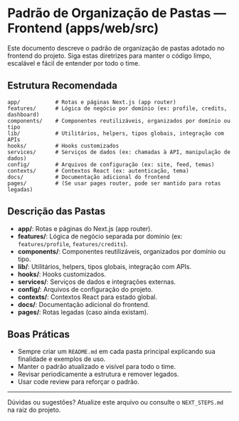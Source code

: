 # Padrão de Organização de Pastas — Frontend (apps/web/src)

Este documento descreve o padrão de organização de pastas adotado no frontend do projeto. Siga estas diretrizes para manter o código limpo, escalável e fácil de entender por todo o time.

## Estrutura Recomendada

```
app/           # Rotas e páginas Next.js (app router)
features/      # Lógica de negócio por domínio (ex: profile, credits, dashboard)
components/    # Componentes reutilizáveis, organizados por domínio ou tipo
lib/           # Utilitários, helpers, tipos globais, integração com APIs
hooks/         # Hooks customizados
services/      # Serviços de dados (ex: chamadas à API, manipulação de dados)
config/        # Arquivos de configuração (ex: site, feed, temas)
contexts/      # Contextos React (ex: autenticação, tema)
docs/          # Documentação adicional do frontend
pages/         # (Se usar pages router, pode ser mantido para rotas legadas)
```

## Descrição das Pastas

- **app/**: Rotas e páginas do Next.js (app router).
- **features/**: Lógica de negócio separada por domínio (ex: `features/profile`, `features/credits`).
- **components/**: Componentes reutilizáveis, organizados por domínio ou tipo.
- **lib/**: Utilitários, helpers, tipos globais, integração com APIs.
- **hooks/**: Hooks customizados.
- **services/**: Serviços de dados e integrações externas.
- **config/**: Arquivos de configuração do projeto.
- **contexts/**: Contextos React para estado global.
- **docs/**: Documentação adicional do frontend.
- **pages/**: Rotas legadas (caso ainda existam).

## Boas Práticas

- Sempre criar um `README.md` em cada pasta principal explicando sua finalidade e exemplos de uso.
- Manter o padrão atualizado e visível para todo o time.
- Revisar periodicamente a estrutura e remover legados.
- Usar code review para reforçar o padrão.

---

Dúvidas ou sugestões? Atualize este arquivo ou consulte o `NEXT_STEPS.md` na raiz do projeto. 